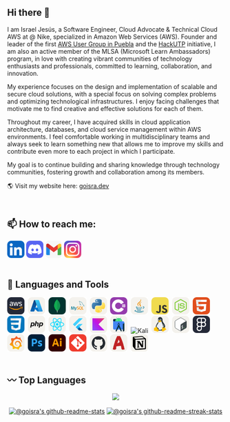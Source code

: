 ## Hi there 👋


I am Israel Jesús, a Software Engineer, Cloud Advocate & Technical Cloud AWS at @ Nike, specialized in Amazon Web Services (AWS). Founder and leader of the first [AWS User Group in Puebla](https://linktr.ee/awspuebla) and the [HackUTP](https://hackutp.com) initiative, I am also an active member of the MLSA (Microsoft Learn Ambassadors) program, in love with creating vibrant communities of technology enthusiasts and professionals, committed to learning, collaboration, and innovation.

My experience focuses on the design and implementation of scalable and secure cloud solutions, with a special focus on solving complex problems and optimizing technological infrastructures. I enjoy facing challenges that motivate me to find creative and effective solutions for each of them.

Throughout my career, I have acquired skills in cloud application architecture, databases, and cloud service management within AWS environments. I feel comfortable working in multidisciplinary teams and always seek to learn something new that allows me to improve my skills and contribute even more to each project in which I participate.

My goal is to continue building and sharing knowledge through technology communities, fostering growth and collaboration among its members.

🌎 Visit my website here: [goisra.dev](https://goisra.dev/)

<!--
**goisra/goisra** is a ✨ _special_ ✨ repository because its `README.md` (this file) appears on your GitHub profile.
Here are some ideas to get you started:
- 🌱 I’m currently learning ...
- 👯 I’m looking to collaborate on ...
- 🤔 I’m looking for help with ...
- 💬 Ask me about ...
- ⚡ Fun fact: ...
-->
<br>

## 📫 How to reach me:

<div>
      <a href="https://www.linkedin.com/in/israel-jesús/" target="_blank"><img src="https://github.com/tandpfun/skill-icons/blob/main/icons/LinkedIn.svg" title="LinkedIn" alt="LinkedIn" width="40" height="40"/></a> 
      <a href="https://discord.gg/bBpgBRBT" target="_blank"><img src="https://github.com/tandpfun/skill-icons/blob/main/icons/Discord.svg" title="Discord" alt="Discord" width="40" height="40"/></a>
      <a href="mailto:jesusgarcia2102.job@gmail.com?subject=Desde GitHub:?body=Hola%20Jes%C3%BAs," target="_blank"><img src="https://github.com/tandpfun/skill-icons/blob/main/icons/Gmail-Light.svg" title="Gmail" alt="Gmail" width="40" height="40"/></a>
       <a href="https://www.instagram.com/go_isra?igsh=MXd0Z3F1MmtiMnpsZw%3D%3D&utm_source=qr" target="_blank"><img src="https://github.com/tandpfun/skill-icons/blob/main/icons/Instagram.svg" title="Instagram" alt="Instagram" width="40" height="40"/></a>      
</div>
<br>

## 🔧 Languages and Tools

<div>
    <img src="https://github.com/tandpfun/skill-icons/blob/main/icons/AWS-Dark.svg" title="AWS" alt="AWS" width="40" height="40"/>&nbsp;
    <img src="https://github.com/tandpfun/skill-icons/blob/main/icons/Azure-Light.svg" title="Azure" alt="Azure" width="40" height="40"/>&nbsp;
    <img src="https://github.com/tandpfun/skill-icons/blob/main/icons/MongoDB.svg" title="MongoDB" alt="MongoDB" width="40" height="40"/>&nbsp;
    <img src="https://github.com/tandpfun/skill-icons/blob/main/icons/MySQL-Light.svg" title="MySQL" alt="MySQL" width="40" height="40"/>&nbsp;
    <img src="https://github.com/tandpfun/skill-icons/blob/main/icons/Python-Light.svg" title="Python" alt="Python" width="40" height="40"/>&nbsp;
    <img src="https://github.com/tandpfun/skill-icons/blob/main/icons/CS.svg" title="C#" alt="C#" width="40" height="40"/>&nbsp;
    <img src="https://github.com/tandpfun/skill-icons/blob/main/icons/Java-Light.svg" title="Java" alt="Java" width="40" height="40"/>&nbsp;
    <img src="https://github.com/tandpfun/skill-icons/blob/main/icons/JavaScript.svg" title="JavaScript" alt="JavaScript" width="40" height="40"/>&nbsp;
    <img src="https://github.com/tandpfun/skill-icons/blob/main/icons/NodeJS-Light.svg" title="Node.js" alt="Node.js" width="40" height="40"/>&nbsp;
    <img src="https://github.com/tandpfun/skill-icons/blob/main/icons/HTML.svg" title="HTML5" alt="HTML" width="40" height="40"/>&nbsp;
    <img src="https://github.com/tandpfun/skill-icons/blob/main/icons/CSS.svg" title="CSS3" alt="CSS" width="40" height="40"/>&nbsp;
    <img src="https://github.com/tandpfun/skill-icons/blob/main/icons/PHP-Light.svg" title="PHP" alt="PHP" width="40" height="40"/>&nbsp;
    <img src="https://github.com/tandpfun/skill-icons/blob/main/icons/React-Light.svg" title="React" alt="React" width="40" height="40"/>&nbsp; 
    <img src="https://github.com/tandpfun/skill-icons/blob/main/icons/Flutter-Light.svg" title="Flutter" alt="Flutter" width="40" height="40"/>&nbsp;
    <img src="https://github.com/tandpfun/skill-icons/blob/main/icons/Kotlin-Light.svg" title="Kotlin" alt="Kotlin" width="40" height="40"/>&nbsp;
    <img src="https://github.com/tandpfun/skill-icons/blob/main/icons/AndroidStudio-Light.svg" title="AndroidStudio" alt="AndroidStudio" width="40" height="40"/>&nbsp;
    <img src="https://github.com/tandpfun/skill-icons/blob/main/icons/Kali-Light.svg" title="Kali" alt="Kali" width="40" height="40"/>&nbsp;
    <img src="https://github.com/tandpfun/skill-icons/blob/main/icons/Linux-Light.svg" title="Linux" alt="Linux" width="40" height="40"/>&nbsp;
    <img src="https://github.com/tandpfun/skill-icons/blob/main/icons/Bash-Light.svg" title="Bash" alt="Bash" width="40" height="40"/>&nbsp;
    <img src="https://github.com/tandpfun/skill-icons/blob/main/icons/Figma-Dark.svg" title="Figma" alt="Figma" width="40" height="40"/>&nbsp;
    <img src="https://github.com/tandpfun/skill-icons/blob/main/icons/Grafana-Light.svg" title="Grafana" alt="Grafana" width="40" height="40"/>&nbsp;
    <img src="https://github.com/tandpfun/skill-icons/blob/main/icons/Photoshop.svg" title="Photoshop" alt="Photoshop" width="40" height="40"/>&nbsp;
    <img src="https://github.com/tandpfun/skill-icons/blob/main/icons/Illustrator.svg" title="Illustrator" alt="Illustrator" width="40" height="40"/>&nbsp;
    <img src="https://github.com/tandpfun/skill-icons/blob/main/icons/Git.svg" title="Git" alt="Git" width="40" height="40"/>&nbsp;
    <img src="https://github.com/tandpfun/skill-icons/blob/main/icons/Github-Light.svg" title="GitHub" alt="GitHub" width="40" height="40"/>&nbsp;
    <img src="https://github.com/tandpfun/skill-icons/blob/main/icons/AutoCAD-Light.svg" title="AutoCAD" alt="AutoCAD" width="40" height="40"/>&nbsp;  
    <img src="https://github.com/tandpfun/skill-icons/blob/main/icons/Notion-Light.svg" title="Notion" alt="Notion" width="40" height="40"/>&nbsp;
</div>
<br>

## 〰️ Top Languages

<p align="center">
<img src="https://github-readme-stats.vercel.app/api/top-langs/?username=goisra&theme=gotham&layout=compact" width="40%"/> 
</p>

<p align="center">
  <a href="https://github.com/goisra?tab=repositories"><img src="https://github-readme-stats-one-bice.vercel.app/api?username=goisra&theme=gotham&show_icons=true&count_private=true&hide_border=false&role=OWNER,ORGANIZATION_MEMBER,COLLABORATOR" width="45%" alt="@goisra's github-readme-stats"/></a>
  <a href="https://github.com/goisra?tab=stars"><img src="https://github-readme-streak-stats.herokuapp.com?user=goisra&theme=gotham&hide_border=false&date_format=M%20j%5B%2C%20Y%5D" width="45%" alt="@goisra's github-readme-streak-stats"/></a>
</p>
